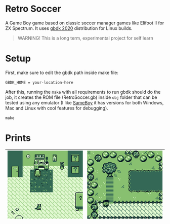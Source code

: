 # Retro Soccer

A Game Boy game based on classic soccer manager games like Elifoot II for ZX Spectrum.
It uses [gbdk 2020](https://github.com/gbdk-2020/gbdk-2020) distribution for Linux builds.

> WARNING! This is a long term, experimental project for self learn

# Setup

First, make sure to edit the gbdk path inside make file:

```
GBDK_HOME = your-location-here
```

After this, running the `make` with all requirements to run gbdk should do
the job, it creates the ROM file (RetroSoccer.gb) inside `obj` folder that can be tested using any emulator (I like [SameBoy](https://sameboy.github.io/) it has versions for both Windows, Mac and Linux with cool features for debugging).

```
make
```

# Prints

| ![Cat](.github/media/cat.gif) | ![Backyard](.github/media/backyard.png) |
| ----------------------------- | --------------------------------------- |
